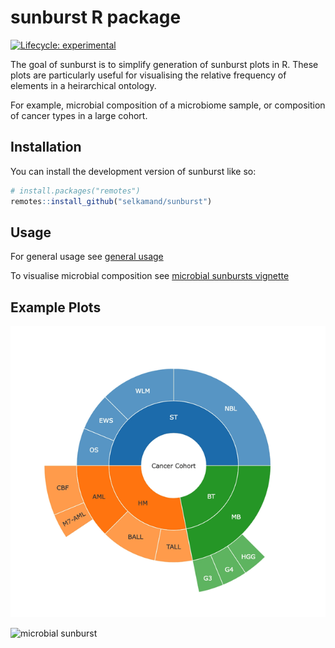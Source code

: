 
<!-- README.md is generated from README.Rmd. Please edit that file -->

# sunburst R package

<!-- badges: start -->

[![Lifecycle:
experimental](https://img.shields.io/badge/lifecycle-experimental-orange.svg)](https://lifecycle.r-lib.org/articles/stages.html#experimental)

<!-- badges: end -->

The goal of sunburst is to simplify generation of sunburst plots in R.
These plots are particularly useful for visualising the relative
frequency of elements in a heirarchical ontology.

For example, microbial composition of a microbiome sample, or
composition of cancer types in a large cohort.

## Installation

You can install the development version of sunburst like so:

``` r
# install.packages("remotes")
remotes::install_github("selkamand/sunburst")
```

## Usage

For general usage see [general
usage](https://selkamand.github.io/sunburst/articles/general_usage.html)

To visualise microbial composition see [microbial sunbursts
vignette](https://selkamand.github.io/sunburst/articles/microbial_sunbursts.html)

## Example Plots

![CancerTypeSunburst](./man/figures/CancerTypeSunburst.gif)

![microbial sunburst](./man/figures/microbial_sunburst_example.gif)
